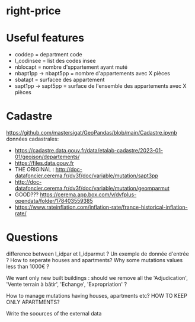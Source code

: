 # right-price

# Useful features 
- coddep = department code
- l_codinsee = list des codes insee
- nblocapt = nombre d'sppartement ayant muté
- nbapt1pp -> nbapt5pp = nombre d'appartements avec X pièces
- sbatapt = surfacee des appartement
- sapt1pp -> sapt5pp = surface de l'ensemble des appartements avec X pièces


# Cadastre 
https://github.com/mastersigat/GeoPandas/blob/main/Cadastre.ipynb
données cadastrales:
- https://cadastre.data.gouv.fr/data/etalab-cadastre/2023-01-01/geojson/departements/
- https://files.data.gouv.fr
- THE ORIGINAL : http://doc-datafoncier.cerema.fr/dv3f/doc/variable/mutation/sapt3pp
- http://doc-datafoncier.cerema.fr/dv3f/doc/variable/mutation/geomparmut
- GOOD??? https://cerema.app.box.com/v/dvfplus-opendata/folder/178403559385
- https://www.rateinflation.com/inflation-rate/france-historical-inflation-rate/



# Questions 
difference between l_idpar et l_idparmut ?
Un exemple de donnée d'entrée ?
How to seperate houses and apartments?
Why some mutations values less than 1000€ ?

We want only new built buildings : should we remove all the 'Adjudication',
       'Vente terrain à bâtir', 'Echange', 'Expropriation' ?

How to manage mutations having houses, apartments etc? HOW TO KEEP ONLY APARTMENTS?


Write the soources of the external data